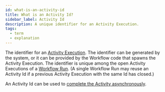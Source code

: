 ```yaml
---
id: what-is-an-activity-id
title: What is an Activity Id?
sidebar_label: Activity Id
description: A unique identifier for an Activity Execution.
tags:
  - term
  - explanation
---
```


The identifier for an [Activity Execution](/concepts/what-is-an-activity-execution).
The identifier can be generated by the system, or it can be provided by the Workflow code that spawns the Activity Execution.
The identifier is unique among the open Activity Executions of a [Workflow Run](/concepts/what-is-a-run-id/).
(A single Workflow Run may reuse an Activity Id if a previous Activity Execution with the same Id has closed.)

An Activity Id can be used to [complete the Activity asynchronously](/concepts/what-is-asynchronous-activity-completion/).
